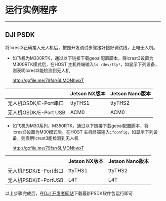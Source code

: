 # 运行实例程序

------

## DJI PSDK

将Icrest3正确接入无人机后，按照开发调试步骤接好接好调试线，上电无人机。

- 如飞机为M300RTK，通过以下链接下载geoai配置脚本，将Icrest3设置为M300RTK模式后，在HOST 主机终端输入`ls /dev/tty*`，如显示下列设备，则表明Icrest3能检测到无人机

  http://gofile.me/79fsr/6LMONhwxT

|                       | Jetson NX版本 | Jetson Nano版本 |
| --------------------- | ------------- | --------------- |
| 无人机OSDK/E-Port串口 | ttyTHS1       | ttyTHS2         |
| 无人机OSDK/E-Port USB | ACM0          | ACM0            |



- 如飞机为M30系列、M350RTK，通过以下链接下载geoai配置脚本，将Icrest3设置为M30模式后，在HOST 主机终端输入`ifconfig`，如显示下列设备，则表明Icrest3能检测到无人机

  http://gofile.me/79fsr/6LMONhwxT

|                       | Jetson NX版本 | Jetson Nano版本 |
| --------------------- | ------------- | --------------- |
| 无人机PSDK/E-Port串口 | ttyTHS1       | ttyTHS2         |
| 无人机PSDK/E-PortUSB  | L4T           | L4T             |

以上步骤完成后，在[DJI 开发者网站](https://developer.dji.com/doc/payload-sdk-tutorial/en/)下载最新PSDK软件包运行即可
